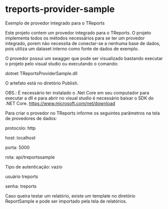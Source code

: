 # treports-provider-sample
Exemplo de provedor integrado para o TReports

Este projeto contem um provedor integrado para o TReports. O projeto implementa todos os métodos necessários para se ter um provedor integrado, 
porem não necessita de conectar-se a nenhuma base de dados, pois utiliza um dataset interno como fonte de dados de exemplo.

O provedor possui um swagger que pode ser visualizado bastando executar o projeto pelo visual studio ou executando o comando:

dotnet TReportsProviderSample.dll

O artefato está no diretório Publish.

OBS.: É necessário ter instalado o .Net Core em seu computador para executar a dll e para abrir no visual studio é necessário baixar o SDK do .NET Core.
https://www.microsoft.com/net/download


Para criar o provedor no TReports informe os seguintes parâmetros na tela de provedores de dados:

protocolo: http

host: localhost

porta: 5000

rota: api/treportssample

Tipo de autenticação: vazio

usuário treports

senha: treports

Caso queira testar um relatório, existe um template no diretório ReportSample e pode ser importado pela tela de relatórios.
